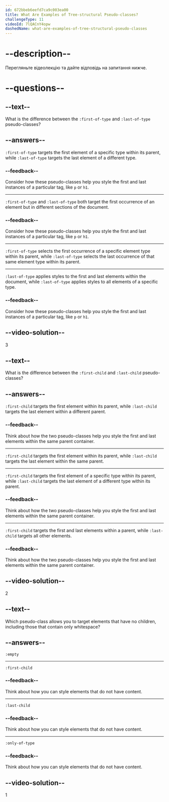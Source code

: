 ```yaml
---
id: 672bbeb6eefd7ca9c003ea00
title: What Are Examples of Tree-structural Pseudo-classes?
challengeType: 11
videoId: 7lQACnY4opw
dashedName: what-are-examples-of-tree-structural-pseudo-classes
---
```


# --description--

Перегляньте відеолекцію та дайте відповідь на запитання нижче.

# --questions--

## --text--

What is the difference between the `:first-of-type` and `:last-of-type` pseudo-classes?

## --answers--

`:first-of-type` targets the first element of a specific type within its parent, while `:last-of-type` targets the last element of a different type.

### --feedback--

Consider how these pseudo-classes help you style the first and last instances of a particular tag, like `p` or `h1`.

---

`:first-of-type` and `:last-of-type` both target the first occurrence of an element but in different sections of the document.

### --feedback--

Consider how these pseudo-classes help you style the first and last instances of a particular tag, like `p` or `h1`.

---

`:first-of-type` selects the first occurrence of a specific element type within its parent, while `:last-of-type` selects the last occurrence of that same element type within its parent.

---

`:last-of-type` applies styles to the first and last elements within the document, while `:last-of-type` applies styles to all elements of a specific type.

### --feedback--

Consider how these pseudo-classes help you style the first and last instances of a particular tag, like `p` or `h1`.

## --video-solution--

3

## --text--

What is the difference between the `:first-child` and `:last-child` pseudo-classes?

## --answers--

`:first-child` targets the first element within its parent, while `:last-child` targets the last element within a different parent.

### --feedback--

Think about how the two pseudo-classes help you style the first and last elements within the same parent container.

---

`:first-child` targets the first element within its parent, while `:last-child` targets the last element within the same parent.

---

`:first-child` targets the first element of a specific type within its parent, while `:last-child` targets the last element of a different type within its parent.

### --feedback--

Think about how the two pseudo-classes help you style the first and last elements within the same parent container.

---

`:first-child` targets the first and last elements within a parent, while `:last-child` targets all other elements.

### --feedback--

Think about how the two pseudo-classes help you style the first and last elements within the same parent container.

## --video-solution--

2

## --text--

Which pseudo-class allows you to target elements that have no children, including those that contain only whitespace?

## --answers--

`:empty`

---

`:first-child`

### --feedback--

Think about how you can style elements that do not have content.

---

`:last-child`

### --feedback--

Think about how you can style elements that do not have content.

---

`:only-of-type`

### --feedback--

Think about how you can style elements that do not have content.

## --video-solution--

1
